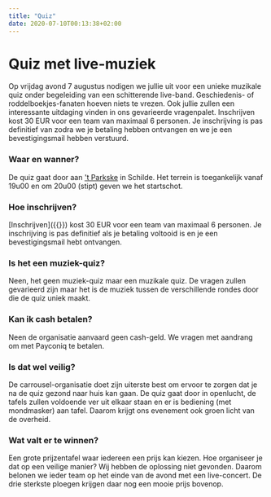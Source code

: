 ```yaml
---
title: "Quiz"
date: 2020-07-10T00:13:38+02:00
---
```


# Quiz met live-muziek
Op vrijdag avond 7 augustus nodigen we jullie uit voor een unieke muzikale quiz onder begeleiding van een schitterende live-band. Geschiedenis- of roddelboekjes-fanaten hoeven niets te vrezen. Ook jullie zullen een interessante uitdaging vinden in ons gevarieerde vragenpalet. Inschrijven kost 30 EUR voor een team van maximaal 6 personen. Je inschrijving is pas definitief van zodra we je betaling hebben ontvangen en we je een bevestigingsmail hebben verstuurd.

### Waar en wanner?
De quiz gaat door aan ['t Parkske](/locatie/) in Schilde. Het terrein is toegankelijk vanaf 19u00 en om 20u00 (stipt) geven we het startschot. 

### Hoe inschrijven?
[Inschrijven]({{<param inschrijving_quiz_url>}}) kost 30 EUR voor een team van maximaal 6 personen. Je inschrijving is pas definitief als je betaling voltooid is en je een bevestigingsmail hebt ontvangen.

### Is het een muziek-quiz?
Neen, het geen muziek-quiz maar een muzikale quiz. De vragen zullen gevarieerd zijn maar het is de muziek tussen de verschillende rondes door die de quiz uniek maakt.

### Kan ik cash betalen?
Neen de organisatie aanvaard geen cash-geld. We vragen met aandrang om met Payconiq te betalen.

### Is dat wel veilig?
De carrousel-organisatie doet zijn uiterste best om ervoor te zorgen dat je na de quiz gezond naar huis kan gaan. De quiz gaat door in openlucht, de tafels zullen voldoende ver uit elkaar staan en er is bediening (met mondmasker) aan tafel. Daarom krijgt ons evenement ook groen licht van de overheid.

### Wat valt er te winnen? 
Een grote prijzentafel waar iedereen een prijs kan kiezen. Hoe organiseer je dat op een veilige manier? Wij hebben de oplossing niet gevonden. Daarom belonen we ieder team op het einde van de avond met een live-concert. De drie sterkste ploegen krijgen daar nog een mooie prijs bovenop.

